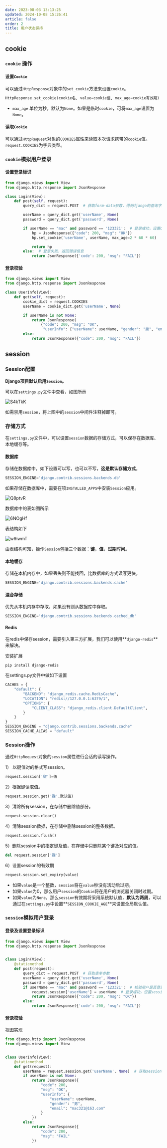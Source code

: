 ```yaml
---
date: 2023-08-03 13:13:25
updated: 2024-10-08 15:26:41
article: false
order: 2
title: 用户状态保持
---
```

## cookie

### `cookie` 操作

#### 设置`Cookie`

可以通过`HttpResponse`对象中的`set_cookie`方法来设置`cookie`。

```python
HttpResponse.set_cookie(cookie名, value=cookie值, max_age=cookie有效期)
```

- `max_age` 单位为秒，默认为`None`。如果是临时`cookie`，可将`max_age`设置为`None`。

#### 读取`Cookie`

可以通过`HttpRequest`对象的`COOKIES`属性来读取本次请求携带的`cookie`值。`request.COOKIES`为字典类型。

### `cookie`模拟用户登录

#### 设置登录标识

```python
from django.views import View
from django.http.response import JsonResponse

class Login(View):
    def post(self, request):
        query_dict = request.POST  # 获取form-data参数，得到django的查询字典

        userName = query_dict.get('userName', None)
        password = query_dict.get('password', None)

        if userName == "mac" and password == '123321':  # 登录成功，设置cookie标识，过期时间为2小时
            hp = JsonResponse({"code": 200, "msg": "OK"})
            hp.set_cookie('userName', userName, max_age=2 * 60 * 60)

            return hp
        else:  # 登录失败，返回错误信息
            return JsonResponse({'code': 200, 'msg': "FAIL"})

```

#### 登录校验

```python
from django.views import View
from django.http.response import JsonResponse

class UserInfo(View):
    def get(self, request):
        cookie_dict = request.COOKIES
        userName = cookie_dict.get('userName', None)

        if userName is not None:
            return JsonResponse(
                {"code": 200, "msg": "OK",
                 "userInfo": {"userName": userName, "gender": "男", "email": "mac321@163.com"}})
        else:
            return JsonResponse({"code": 200, "msg": "FAIL"})

`````

## session

### Session配置

**Django项目默认启用**​**​`Session`​**​ **。**

可以在`settings.py`文件中查看，如图所示

![S4kTkK](assets/net-img-S4kTkK-20230803211951-9o9mny6.png)

如需禁用`session`，将上图中的`session`中间件注释掉即可。

### 存储方式

在`settings.py`文件中，可以设置`session`数据的存储方式，可以保存在数据库、本地缓存等。

#### 数据库

存储在数据库中，如下设置可以写，也可以不写，**这是默认存储方式**。

```python
SESSION_ENGINE='django.contrib.sessions.backends.db'
```

如果存储在数据库中，需要在项`INSTALLED_APPS`中安装`Session`应用。

![Q8ptvR](assets/net-img-Q8ptvR-20230803211951-7j1cddn.png)

数据库中的表如图所示

![6NOgHf](assets/net-img-6NOgHf-20230803211951-5vr2442.png)

表结构如下

![w9iwmT](assets/net-img-w9iwmT-20230803211951-l3at3zq.png)

由表结构可知，操作`Session`包括三个数据：**键**，**值**，**过期时间**。

#### 本地缓存

存储在本机内存中，如果丢失则不能找回，比数据库的方式读写更快。

```python
SESSION_ENGINE='django.contrib.sessions.backends.cache'
```

#### 混合存储

优先从本机内存中存取，如果没有则从数据库中存取。

```python
SESSION_ENGINE='django.contrib.sessions.backends.cached_db'
```

#### Redis

在redis中保存session，需要引入第三方扩展，我们可以使用**`django-redis`**来解决。

安装扩展

```shell
pip install django-redis
```

在settings.py文件中做如下设置

```python
CACHES = {
    "default": {
        "BACKEND": "django_redis.cache.RedisCache",
        "LOCATION": "redis://127.0.0.1:6379/1",
        "OPTIONS": {
            "CLIENT_CLASS": "django_redis.client.DefaultClient",
        }
    }
}
SESSION_ENGINE = "django.contrib.sessions.backends.cache"
SESSION_CACHE_ALIAS = "default"
```

### Session操作

通过`HttpRequest`对象的`session`属性进行会话的读写操作。

1） 以键值对的格式写session。

```python
request.session['键']=值
```

2）根据键读取值。

```python
request.session.get('键',默认值)
```

3）清除所有session，在存储中删除值部分。

```python
request.session.clear()
```

4）清除session数据，在存储中删除session的整条数据。

```python
request.session.flush()
```

5）删除session中的指定键及值，在存储中只删除某个键及对应的值。

```python
del request.session['键']
```

6）设置session的有效期

```python
request.session.set_expiry(value)
```

- 如果`value`是一个整数，`session`将在`value`秒没有活动后过期。
- 如果`value`为0，那么用户`session`的`Cookie`将在用户的浏览器关闭时过期。
- 如果`value`为`None`，那么`session`有效期将采用系统默认值，**默认为两周**，可以通过在`settings.py`中设置**`SESSION_COOKIE_AGE`**来设置全局默认值。

### `session`模拟用户登录

#### 登录及设置登录标识

```python
from django.views import View
from django.http.response import JsonResponse


class Login(View):
    @staticmethod
    def post(request):
        query_dict = request.POST  # 获取表单参数        
        userName = query_dict.get('userName', None)
        password = query_dict.get('password', None)
        if userName == "mac" and password == '123321':  # 校验用户是否登录成功            
            request.session['userName'] = userName  # 登录成功，设置session            
            return JsonResponse({"code": 200, "msg": "OK"})
        else:
            return JsonResponse({'code': 200, 'msg': "FAIL"})
```

#### 登录校验

视图实现

```python
from django.http import JsonResponse
from django.views import View


class UserInfo(View):
    @staticmethod
    def get(request):
        userName = request.session.get('userName', None)  # 获取session，判断用户是否已经登录        
        if userName is not None:
            return JsonResponse({
                "code": 200,
                "msg": "OK",
                "userInfo": {
                    "userName": userName,
                    "gender": "男",
                    "email": "mac321@163.com"
                }
            })
        else:
            return JsonResponse({
                "code": 200,
                "msg": "FAIL"
            })
```
